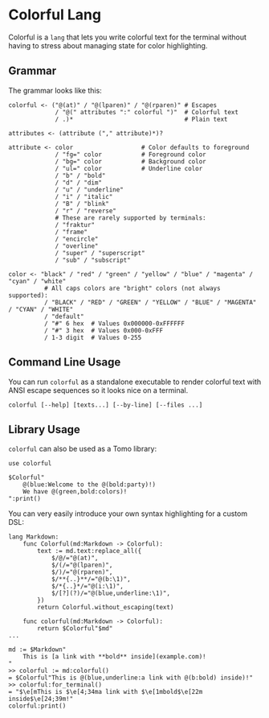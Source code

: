 # Colorful Lang

Colorful is a `lang` that lets you write colorful text for the terminal without
having to stress about managing state for color highlighting.

## Grammar

The grammar looks like this:

```
colorful <- ("@(at)" / "@(lparen)" / "@(rparen)" # Escapes
             / "@(" attributes ":" colorful ")"  # Colorful text
             / .)*                               # Plain text

attributes <- (attribute ("," attribute)*)?

attribute <- color                   # Color defaults to foreground
             / "fg=" color           # Foreground color
             / "bg=" color           # Background color
             / "ul=" color           # Underline color
             / "b" / "bold"
             / "d" / "dim"
             / "u" / "underline"
             / "i" / "italic"
             / "B" / "blink"
             / "r" / "reverse"
             # These are rarely supported by terminals:
             / "fraktur"
             / "frame"
             / "encircle"
             / "overline"
             / "super" / "superscript"
             / "sub" / "subscript"

color <- "black" / "red" / "green" / "yellow" / "blue" / "magenta" / "cyan" / "white"
          # All caps colors are "bright" colors (not always supported):
          / "BLACK" / "RED" / "GREEN" / "YELLOW" / "BLUE" / "MAGENTA" / "CYAN" / "WHITE"
          / "default"
          / "#" 6 hex  # Values 0x000000-0xFFFFFF
          / "#" 3 hex  # Values 0x000-0xFFF
          / 1-3 digit  # Values 0-255
```

## Command Line Usage

You can run `colorful` as a standalone executable to render colorful text with
ANSI escape sequences so it looks nice on a terminal.

```
colorful [--help] [texts...] [--by-line] [--files ...]
```

## Library Usage

`colorful` can also be used as a Tomo library:

```tomo
use colorful

$Colorful"
    @(blue:Welcome to the @(bold:party)!)
    We have @(green,bold:colors)!
":print()
```

You can very easily introduce your own syntax highlighting for a custom DSL:

```tomo
lang Markdown:
    func Colorful(md:Markdown -> Colorful):
        text := md.text:replace_all({
            $/@/="@(at)",
            $/(/="@(lparen)",
            $/)/="@(rparen)",
            $/**{..}**/="@(b:\1)",
            $/*{..}*/="@(i:\1)",
            $/[?](?)/="@(blue,underline:\1)",
        })
        return Colorful.without_escaping(text)

    func colorful(md:Markdown -> Colorful):
        return $Colorful"$md"
...

md := $Markdown"
    This is [a link with **bold** inside](example.com)!
"
>> colorful := md:colorful()
= $Colorful"This is @(blue,underline:a link with @(b:bold) inside)!"
>> colorful:for_terminal()
= "$\e[mThis is $\e[4;34ma link with $\e[1mbold$\e[22m inside$\e[24;39m!"
colorful:print()
```
